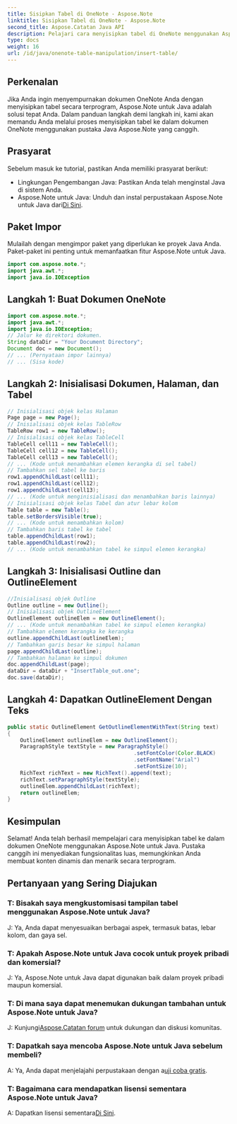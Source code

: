 ```yaml
---
title: Sisipkan Tabel di OneNote - Aspose.Note
linktitle: Sisipkan Tabel di OneNote - Aspose.Note
second_title: Aspose.Catatan Java API
description: Pelajari cara menyisipkan tabel di OneNote menggunakan Aspose.Note untuk Java. Panduan langkah demi langkah untuk pembuatan konten dinamis. Sempurnakan dokumen Anda dengan mudah.
type: docs
weight: 16
url: /id/java/onenote-table-manipulation/insert-table/
---
```

## Perkenalan
Jika Anda ingin menyempurnakan dokumen OneNote Anda dengan menyisipkan tabel secara terprogram, Aspose.Note untuk Java adalah solusi tepat Anda. Dalam panduan langkah demi langkah ini, kami akan memandu Anda melalui proses menyisipkan tabel ke dalam dokumen OneNote menggunakan pustaka Java Aspose.Note yang canggih.
## Prasyarat
Sebelum masuk ke tutorial, pastikan Anda memiliki prasyarat berikut:
- Lingkungan Pengembangan Java: Pastikan Anda telah menginstal Java di sistem Anda.
-  Aspose.Note untuk Java: Unduh dan instal perpustakaan Aspose.Note untuk Java dari[Di Sini](https://releases.aspose.com/note/java/).
## Paket Impor
Mulailah dengan mengimpor paket yang diperlukan ke proyek Java Anda. Paket-paket ini penting untuk memanfaatkan fitur Aspose.Note untuk Java.
```java
import com.aspose.note.*;
import java.awt.*;
import java.io.IOException
```

## Langkah 1: Buat Dokumen OneNote
```java
import com.aspose.note.*;
import java.awt.*;
import java.io.IOException;
// Jalur ke direktori dokumen.
String dataDir = "Your Document Directory";
Document doc = new Document();
// ... (Pernyataan impor lainnya)
// ... (Sisa kode)
```
## Langkah 2: Inisialisasi Dokumen, Halaman, dan Tabel
```java
// Inisialisasi objek kelas Halaman
Page page = new Page();
// Inisialisasi objek kelas TableRow
TableRow row1 = new TableRow();
// Inisialisasi objek kelas TableCell
TableCell cell11 = new TableCell();
TableCell cell12 = new TableCell();
TableCell cell13 = new TableCell();
// ... (Kode untuk menambahkan elemen kerangka di sel tabel)
// Tambahkan sel tabel ke baris
row1.appendChildLast(cell11);
row1.appendChildLast(cell12);
row1.appendChildLast(cell13);
// ... (Kode untuk menginisialisasi dan menambahkan baris lainnya)
// Inisialisasi objek kelas Tabel dan atur lebar kolom
Table table = new Table();
table.setBordersVisible(true);
// ... (Kode untuk menambahkan kolom)
// Tambahkan baris tabel ke tabel
table.appendChildLast(row1);
table.appendChildLast(row2);
// ... (Kode untuk menambahkan tabel ke simpul elemen kerangka)
```
## Langkah 3: Inisialisasi Outline dan OutlineElement
```java
//Inisialisasi objek Outline
Outline outline = new Outline();
// Inisialisasi objek OutlineElement
OutlineElement outlineElem = new OutlineElement();
// ... (Kode untuk menambahkan tabel ke simpul elemen kerangka)
// Tambahkan elemen kerangka ke kerangka
outline.appendChildLast(outlineElem);
// Tambahkan garis besar ke simpul halaman
page.appendChildLast(outline);
// Tambahkan halaman ke simpul dokumen
doc.appendChildLast(page);
dataDir = dataDir + "InsertTable_out.one";
doc.save(dataDir);
```
## Langkah 4: Dapatkan OutlineElement Dengan Teks
```java
public static OutlineElement GetOutlineElementWithText(String text)
{
    OutlineElement outlineElem = new OutlineElement();
    ParagraphStyle textStyle = new ParagraphStyle()
                                        .setFontColor(Color.BLACK)
                                        .setFontName("Arial")
                                        .setFontSize(10);
    RichText richText = new RichText().append(text);
    richText.setParagraphStyle(textStyle);
    outlineElem.appendChildLast(richText);
    return outlineElem;
} 
```
## Kesimpulan
Selamat! Anda telah berhasil mempelajari cara menyisipkan tabel ke dalam dokumen OneNote menggunakan Aspose.Note untuk Java. Pustaka canggih ini menyediakan fungsionalitas luas, memungkinkan Anda membuat konten dinamis dan menarik secara terprogram.
## Pertanyaan yang Sering Diajukan
### T: Bisakah saya mengkustomisasi tampilan tabel menggunakan Aspose.Note untuk Java?
J: Ya, Anda dapat menyesuaikan berbagai aspek, termasuk batas, lebar kolom, dan gaya sel.
### T: Apakah Aspose.Note untuk Java cocok untuk proyek pribadi dan komersial?
J: Ya, Aspose.Note untuk Java dapat digunakan baik dalam proyek pribadi maupun komersial.
### T: Di mana saya dapat menemukan dukungan tambahan untuk Aspose.Note untuk Java?
 J: Kunjungi[Aspose.Catatan forum](https://forum.aspose.com/c/note/28) untuk dukungan dan diskusi komunitas.
### T: Dapatkah saya mencoba Aspose.Note untuk Java sebelum membeli?
 A: Ya, Anda dapat menjelajahi perpustakaan dengan a[uji coba gratis](https://releases.aspose.com/).
### T: Bagaimana cara mendapatkan lisensi sementara Aspose.Note untuk Java?
 A: Dapatkan lisensi sementara[Di Sini](https://purchase.aspose.com/temporary-license/).